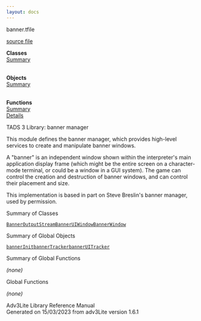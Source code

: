 ```yaml
---
layout: docs
---
```

<span class="title">banner.t</span><span class="type">file</span>

[source file](../source/banner.t.html)

**Classes**  
[Summary](#_ClassSummary_)  
 

**Objects**  
[Summary](#_ObjectSummary_)  
 

**Functions**  
[Summary](#_FunctionSummary_)  
[Details](#_Functions_)



TADS 3 Library: banner manager

This module defines the banner manager, which provides high-level
services to create and manipulate banner windows.

A "banner" is an independent window shown within the interpreter's main
application display frame (which might be the entire screen on a
character-mode terminal, or could be a window in a GUI system). The game
can control the creation and destruction of banner windows, and can
control their placement and size.

This implementation is based in part on Steve Breslin's banner manager,
used by permission.



<span id="_ClassSummary_"></span>



<span class="hdln">Summary of Classes</span>  



[`BannerOutputStream`](../object/BannerOutputStream.html)[`BannerUIWindow`](../object/BannerUIWindow.html)[`BannerWindow`](../object/BannerWindow.html)
<span id="_ObjectSummary_"></span>



<span class="hdln">Summary of Global Objects</span>  



[`bannerInit`](../object/bannerInit.html)[`bannerTracker`](../object/bannerTracker.html)[`bannerUITracker`](../object/bannerUITracker.html)
<span id="FunctionSummary_"></span>



<span class="hdln">Summary of Global Functions</span>  



*(none)* <span id="_Functions_"></span>



<span class="hdln">Global Functions</span>  



*(none)*



Adv3Lite Library Reference Manual  
Generated on 15/03/2023 from adv3Lite version 1.6.1


